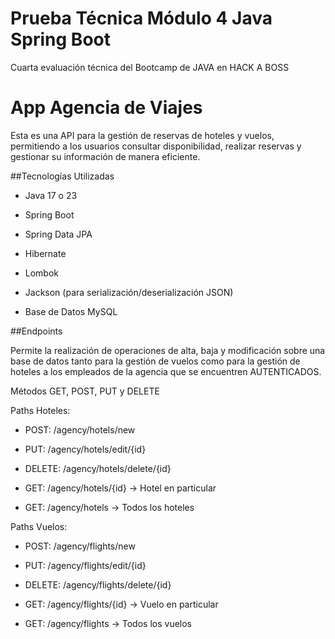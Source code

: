 # Prueba Técnica Módulo 4 Java Spring Boot
Cuarta evaluación técnica del Bootcamp de JAVA en HACK A BOSS

# App Agencia de Viajes

Esta es una API para la gestión de reservas de hoteles y vuelos, permitiendo a los usuarios consultar disponibilidad, realizar reservas y gestionar su información de manera eficiente.

##Tecnologías Utilizadas

- Java 17 o 23

- Spring Boot

- Spring Data JPA

- Hibernate

- Lombok

- Jackson (para serialización/deserialización JSON)

- Base de Datos MySQL 

##Endpoints

Permite la realización de operaciones de alta, baja y modificación sobre una base de datos tanto para la gestión de vuelos como para la gestión de hoteles a los empleados de la agencia que se encuentren AUTENTICADOS. 


Métodos GET, POST, PUT y DELETE


Paths Hoteles:


- POST: /agency/hotels/new
  
- PUT: /agency/hotels/edit/{id}

- DELETE: /agency/hotels/delete/{id}

- GET: /agency/hotels/{id} → Hotel en particular

- GET: /agency/hotels → Todos los hoteles



Paths Vuelos:


- POST: /agency/flights/new

- PUT: /agency/flights/edit/{id}

- DELETE: /agency/flights/delete/{id}

- GET: /agency/flights/{id} → Vuelo en particular

- GET: /agency/flights → Todos los vuelos

